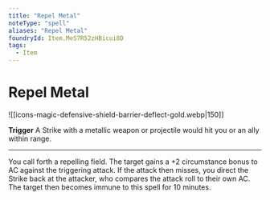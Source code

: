 ```yaml
---
title: "Repel Metal"
noteType: "spell"
aliases: "Repel Metal"
foundryId: Item.MeS7R52zHBicui8D
tags:
  - Item
---
```


# Repel Metal
![[icons-magic-defensive-shield-barrier-deflect-gold.webp|150]]

**Trigger** A Strike with a metallic weapon or projectile would hit you or an ally within range.

* * *

You call forth a repelling field. The target gains a +2 circumstance bonus to AC against the triggering attack. If the attack then misses, you direct the Strike back at the attacker, who compares the attack roll to their own AC. The target then becomes immune to this spell for 10 minutes.
